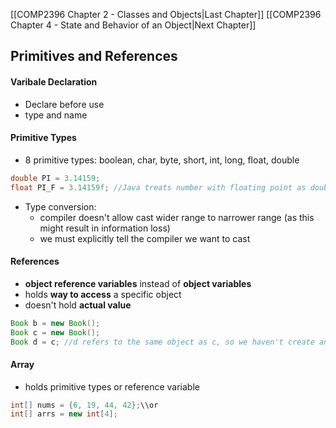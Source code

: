
[[COMP2396 Chapter 2 - Classes and Objects|Last Chapter]] [[COMP2396 Chapter 4 - State and Behavior of an Object|Next Chapter]]

## Primitives and References

#### Varibale Declaration
* Declare before use
* type and name

#### Primitive Types
* 8 primitive types: boolean, char, byte, short, int, long, float, double 
```Java
double PI = 3.14159;
float PI_F = 3.14159f; //Java treats number with floating point as double 'f' specify them as a float
```
* Type conversion: 
	* compiler doesn't allow cast wider range to narrower range (as this might result in information loss)
	* we must explicitly tell the compiler we want to cast
	
#### References
* **object reference variables** instead of **object variables**
* holds **way to access** a specific object
* doesn't hold **actual value**
```Java
Book b = new Book();
Book c = new Book();
Book d = c; //d refers to the same object as c, so we haven't create any new object
```

#### Array
* holds primitive types or reference variable
```Java
int[] nums = {6, 19, 44, 42};\\or
int[] arrs = new int[4];
```